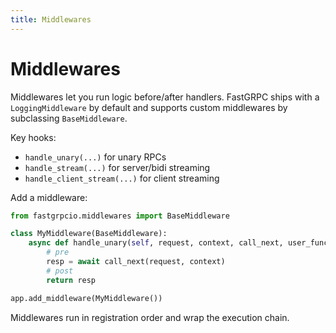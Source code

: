 ```yaml
---
title: Middlewares
---
```


# Middlewares

Middlewares let you run logic before/after handlers. FastGRPC ships with a `LoggingMiddleware` by default and supports custom middlewares by subclassing `BaseMiddleware`.

Key hooks:

- `handle_unary(...)` for unary RPCs
- `handle_stream(...)` for server/bidi streaming
- `handle_client_stream(...)` for client streaming

Add a middleware:

```python
from fastgrpcio.middlewares import BaseMiddleware

class MyMiddleware(BaseMiddleware):
    async def handle_unary(self, request, context, call_next, user_func, request_model, response_class, handler, unary_type, **kw):
        # pre
        resp = await call_next(request, context)
        # post
        return resp

app.add_middleware(MyMiddleware())
```

Middlewares run in registration order and wrap the execution chain.

